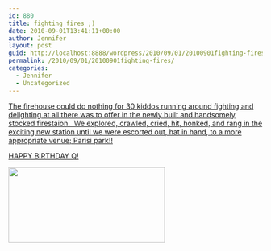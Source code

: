 ```yaml
---
id: 880
title: fighting fires ;)
date: 2010-09-01T13:41:11+00:00
author: Jennifer
layout: post
guid: http://localhost:8888/wordpress/2010/09/01/20100901fighting-fires/
permalink: /2010/09/01/20100901fighting-fires/
categories:
  - Jennifer
  - Uncategorized
---
```

[The firehouse could do nothing for 30 kiddos running around fighting and delighting at all there was to offer in the newly built and handsomely stocked firestaion.  We explored, crawled, cried, hit, honked, and rang in the exciting new station until we were escorted out, hat in hand, to a more appropriate venue; Parisi park!!](http://www.flickr.com/photos/jenniferandJennifers_photos/sets/72157624577605047/)
  
[HAPPY BIRTHDAY Q!](http://www.flickr.com/photos/jenniferandJennifers_photos/sets/72157624577605047/) 

[<img title="IMG_0036" height="150" alt="" width="310" class="alignnone size-thumbnail wp-image-852" src="http://static.squarespace.com/static/50db6bb3e4b015296cd43789/50dfa5b1e4b0dc6320e0b5ea/50dfa5b3e4b0dc6320e0b7c2/1283347300000/?format=original" />](http://www.flickr.com/photos/jenniferandJennifers_photos/sets/72157624577605047/)